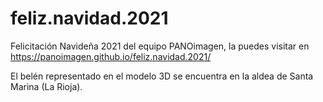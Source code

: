 # feliz.navidad.2021
Felicitación Navideña 2021 del equipo PANOimagen, la puedes visitar en 
https://panoimagen.github.io/feliz.navidad.2021/

El belén representado en el modelo 3D se encuentra en la aldea de Santa Marina (La Rioja).
